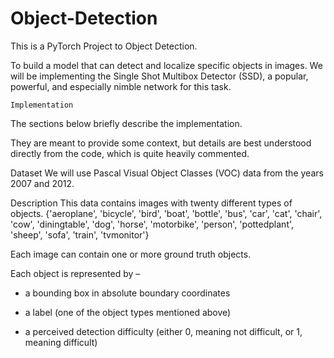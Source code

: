 # Object-Detection
This is a PyTorch Project to Object Detection.

To build a model that can detect and localize specific objects in images.
We will be implementing the Single Shot Multibox Detector (SSD), a popular, powerful, and especially nimble network for this task.

    Implementation

The sections below briefly describe the implementation.

They are meant to provide some context, but details are best understood directly from the code, which is quite heavily commented.

Dataset
We will use Pascal Visual Object Classes (VOC) data from the years 2007 and 2012.

Description
This data contains images with twenty different types of objects.
{'aeroplane', 'bicycle', 'bird', 'boat', 'bottle', 'bus', 'car', 'cat', 'chair', 'cow', 'diningtable', 'dog', 'horse', 'motorbike', 'person', 'pottedplant', 'sheep', 'sofa', 'train', 'tvmonitor'}

Each image can contain one or more ground truth objects.

Each object is represented by –

- a bounding box in absolute boundary coordinates

- a label (one of the object types mentioned above)

- a perceived detection difficulty (either 0, meaning not difficult, or 1, meaning difficult)

